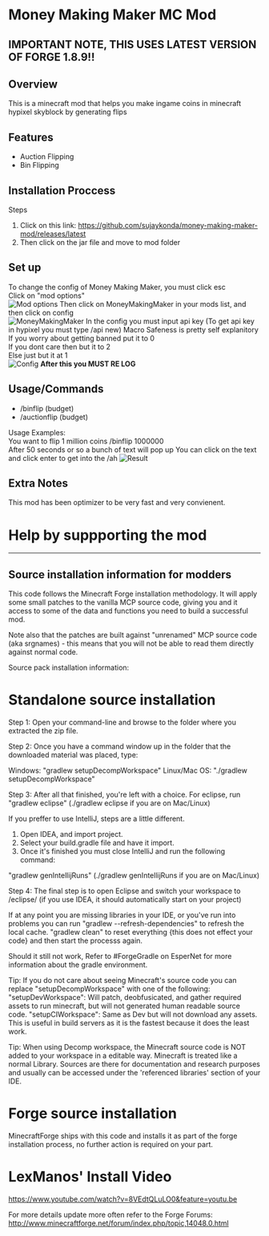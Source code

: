 # Money Making Maker MC Mod

## IMPORTANT NOTE, THIS USES LATEST VERSION OF FORGE 1.8.9!!

## Overview 
This is a minecraft mod that helps you make ingame coins in minecraft hypixel skyblock by generating flips

## Features
- Auction Flipping
- Bin Flipping

## Installation Proccess
Steps  
1. Click on this link: https://github.com/sujaykonda/money-making-maker-mod/releases/latest 
2. Then click on the jar file and move to mod folder  

## Set up
To change the config of Money Making Maker, you must click esc  
Click on "mod options"  
![Mod options](https://user-images.githubusercontent.com/50930165/112737442-08e00280-8f31-11eb-9aa8-5a5494d67a01.png)
Then click on MoneyMakingMaker in your mods list, and then click on config  
![MoneyMakingMaker](https://user-images.githubusercontent.com/50930165/112737476-40e74580-8f31-11eb-8ec2-cfbfb517e0f4.png)
In the config you must input api key (To get api key in hypixel you must type /api new)
Macro Safeness is pretty self explanitory  
If you worry about getting banned put it to 0  
If you dont care then but it to 2  
Else just but it at 1  
![Config](https://user-images.githubusercontent.com/50930165/112737533-9ae80b00-8f31-11eb-8747-af85bb285938.png)
**After this you MUST RE LOG**

## Usage/Commands

- /binflip (budget)
- /auctionflip (budget)

Usage Examples:  
You want to flip 1 million coins
/binflip 1000000  
After 50 seconds or so a bunch of text will pop up
You can click on the text and click enter to get into the /ah
![Result](https://user-images.githubusercontent.com/50930165/112737707-c4556680-8f32-11eb-8e99-7516ae1a16b1.png)

## Extra Notes
This mod has been optimizer to be very fast and very convienent.

# Help by suppporting the mod
-------------------------------------------
Source installation information for modders
-------------------------------------------
This code follows the Minecraft Forge installation methodology. It will apply
some small patches to the vanilla MCP source code, giving you and it access 
to some of the data and functions you need to build a successful mod.

Note also that the patches are built against "unrenamed" MCP source code (aka
srgnames) - this means that you will not be able to read them directly against
normal code.

Source pack installation information:

Standalone source installation
==============================

Step 1: Open your command-line and browse to the folder where you extracted the zip file.

Step 2: Once you have a command window up in the folder that the downloaded material was placed, type:

Windows: "gradlew setupDecompWorkspace"
Linux/Mac OS: "./gradlew setupDecompWorkspace"

Step 3: After all that finished, you're left with a choice.
For eclipse, run "gradlew eclipse" (./gradlew eclipse if you are on Mac/Linux)

If you preffer to use IntelliJ, steps are a little different.
1. Open IDEA, and import project.
2. Select your build.gradle file and have it import.
3. Once it's finished you must close IntelliJ and run the following command:

"gradlew genIntellijRuns" (./gradlew genIntellijRuns if you are on Mac/Linux)

Step 4: The final step is to open Eclipse and switch your workspace to /eclipse/ (if you use IDEA, it should automatically start on your project)

If at any point you are missing libraries in your IDE, or you've run into problems you can run "gradlew --refresh-dependencies" to refresh the local cache. "gradlew clean" to reset everything {this does not effect your code} and then start the processs again.

Should it still not work, 
Refer to #ForgeGradle on EsperNet for more information about the gradle environment.

Tip:
If you do not care about seeing Minecraft's source code you can replace "setupDecompWorkspace" with one of the following:
"setupDevWorkspace": Will patch, deobfusicated, and gather required assets to run minecraft, but will not generated human readable source code.
"setupCIWorkspace": Same as Dev but will not download any assets. This is useful in build servers as it is the fastest because it does the least work.

Tip:
When using Decomp workspace, the Minecraft source code is NOT added to your workspace in a editable way. Minecraft is treated like a normal Library. Sources are there for documentation and research purposes and usually can be accessed under the 'referenced libraries' section of your IDE.

Forge source installation
=========================
MinecraftForge ships with this code and installs it as part of the forge
installation process, no further action is required on your part.

LexManos' Install Video
=======================
https://www.youtube.com/watch?v=8VEdtQLuLO0&feature=youtu.be

For more details update more often refer to the Forge Forums:
http://www.minecraftforge.net/forum/index.php/topic,14048.0.html
